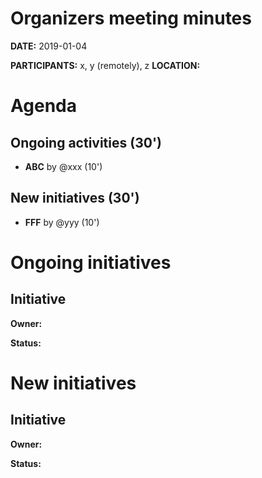# Organizers meeting minutes

**DATE:** 2019-01-04

**PARTICIPANTS:** x, y (remotely), z
**LOCATION:**

# Agenda

## Ongoing activities (30')

* **ABC** by @xxx (10')

## New initiatives (30')

* **FFF** by @yyy (10')

# Ongoing initiatives

## Initiative

**Owner:**

**Status:**

# New initiatives

## Initiative

**Owner:**

**Status:**
